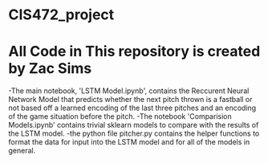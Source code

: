 # CIS472_project
# All Code in This repository is created by Zac Sims

-The main notebook, 'LSTM Model.ipynb', contains the Reccurent Neural Network Model that predicts whether the next pitch thrown is a fastball or not based off a learned encoding of the last three pitches and an encoding of the game situation before the pitch.
-The notebook 'Comparision Models.ipynb'  contains trivial sklearn models to compare with the results of the LSTM model.
-the python file pitcher.py contains the helper functions to format the data for input into the LSTM model and for all of the models in general.